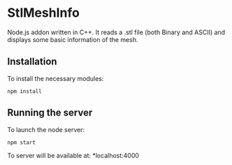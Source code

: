 # StlMeshInfo
Node.js addon written in C++. It reads a .stl file (both Binary and ASCII) and displays some basic information of the mesh.

## Installation
To install the necessary modules:
```
npm install
```

## Running the server
To launch the node server:
```
npm start
```
To server will be available at:
*localhost:4000
